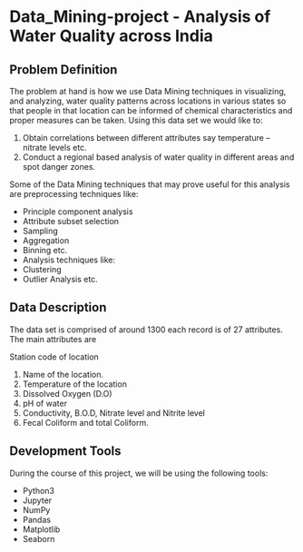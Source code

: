 # Data_Mining-project - Analysis of Water Quality across India

## Problem Definition

The problem at hand is how we use Data Mining techniques in visualizing, and analyzing, water quality patterns across locations in various states so that people in that location can be informed of chemical characteristics and proper measures can be taken.
Using this data set we would like to:
1.   Obtain correlations between different attributes say temperature – nitrate levels etc.
2.   Conduct a regional based analysis of water quality in different areas and spot danger zones.

Some of the Data Mining techniques that may prove useful for this analysis are preprocessing techniques like:
+    Principle component analysis
+    Attribute subset selection
+    Sampling
+    Aggregation
+    Binning etc.
+    Analysis techniques like:
+    Clustering
+    Outlier Analysis etc.


## Data Description
The data set is comprised of around 1300 each record is of 27 attributes. The main attributes are
 
Station code of location
1. 	Name of the location.
2. 	Temperature of the location
3. 	Dissolved Oxygen (D.O)
4. 	pH of water
5. 	Conductivity, B.O.D, Nitrate level and Nitrite level
6.  Fecal Coliform and total Coliform.

## Development Tools
During the course of this project, we will be using the following tools:
+   Python3
+   Jupyter
+   NumPy
+   Pandas
+   Matplotlib
+  	Seaborn
